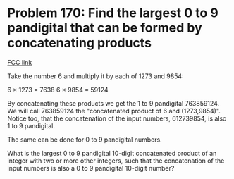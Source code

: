 # Problem 170: Find the largest 0 to 9 pandigital that can be formed by concatenating products

[FCC link](https://www.freecodecamp.org/learn/coding-interview-prep/project-euler/problem-170-find-the-largest-0-to-9-pandigital-that-can-be-formed-by-concatenating-products)

Take the number 6 and multiply it by each of 1273 and 9854:

6 × 1273 = 7638 6 × 9854 = 59124

By concatenating these products we get the 1 to 9 pandigital 763859124. We will
call 763859124 the "concatenated product of 6 and (1273,9854)". Notice too, that
the concatenation of the input numbers, 612739854, is also 1 to 9 pandigital.

The same can be done for 0 to 9 pandigital numbers.

What is the largest 0 to 9 pandigital 10-digit concatenated product of an
integer with two or more other integers, such that the concatenation of the
input numbers is also a 0 to 9 pandigital 10-digit number?

